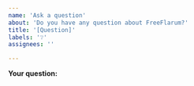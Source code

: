 ```yaml
---
name: 'Ask a question'
about: 'Do you have any question about FreeFlarum?'
title: '[Question]'
labels: '❔'
assignees: ''

---
```


<!-- Text in these blocks, or in [//]: # <text> will NOT be
visible in the issue. They are just comments to guide you through
the issue creation process. Please, do not type anything in them.
You can also remove them, if you want. -->

__Your question:__

[//]: # "Replace this entire line with your question, or start writing below or above it, preferably below."

<!--
You can ask us anything you want to know about FreeFlarum. 
However, remember to always stay polite, respectful, and patient.
 
Questions about the Flarum software should be directed to 
https://discuss.flarum.org instead. Thank you!
-->
